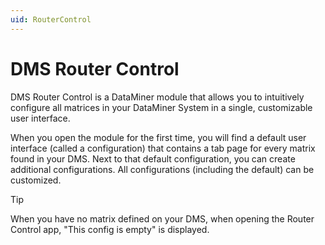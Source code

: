 ```yaml
---
uid: RouterControl
---
```


# DMS Router Control

DMS Router Control is a DataMiner module that allows you to intuitively configure all matrices in your DataMiner System in a single, customizable user interface.

When you open the module for the first time, you will find a default user interface (called a configuration) that contains a tab page for every matrix found in your DMS. Next to that default configuration, you can create additional configurations. All configurations (including the default) can be customized.

> [!TIP]
> When you have no matrix defined on your DMS, when opening the Router Control app, "This config is empty" is displayed.
